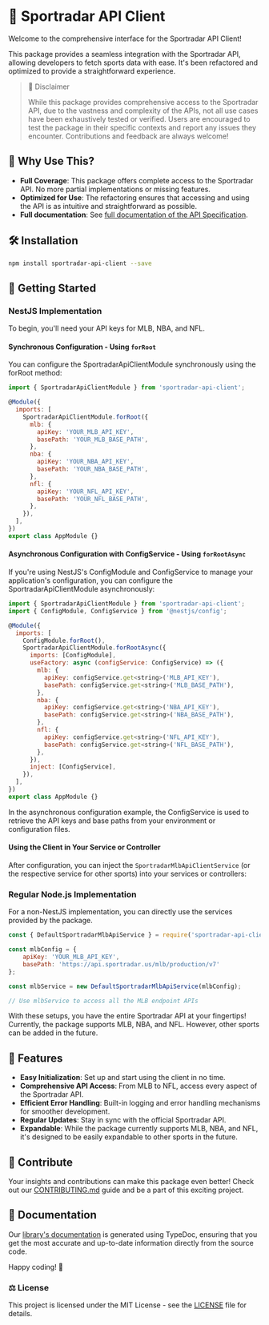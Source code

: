 # 🎉 Sportradar API Client

Welcome to the comprehensive interface for the Sportradar API Client!

This package provides a seamless integration with the Sportradar API, allowing developers to fetch sports data with ease. It's been refactored and optimized to provide a straightforward experience.

> 🚨 Disclaimer
>
> While this package provides comprehensive access to the Sportradar API, due to the vastness and complexity of the APIs, not all use cases have been exhaustively tested or verified. Users are encouraged to test the package in their specific contexts and report any issues they encounter. Contributions and feedback are always welcome!

## 🌟 Why Use This?

- **Full Coverage**: This package offers complete access to the Sportradar API. No more partial implementations or missing features.
- **Optimized for Use**: The refactoring ensures that accessing and using the API is as intuitive and straightforward as possible.
- **Full documentation**: See [full documentation of the API Specification](https://gfay63.github.io/sportradar-api-client/).

## 🛠 Installation

```sh
npm install sportradar-api-client --save
```

## 🚀 Getting Started

### NestJS Implementation

To begin, you'll need your API keys for MLB, NBA, and NFL.

#### Synchronous Configuration - Using `forRoot`

You can configure the SportradarApiClientModule synchronously using the forRoot method:

```javascript
import { SportradarApiClientModule } from 'sportradar-api-client';

@Module({
  imports: [
    SportradarApiClientModule.forRoot({
      mlb: {
        apiKey: 'YOUR_MLB_API_KEY',
        basePath: 'YOUR_MLB_BASE_PATH',
      },
      nba: {
        apiKey: 'YOUR_NBA_API_KEY',
        basePath: 'YOUR_NBA_BASE_PATH',
      },
      nfl: {
        apiKey: 'YOUR_NFL_API_KEY',
        basePath: 'YOUR_NFL_BASE_PATH',
      },
    }),
  ],
})
export class AppModule {}
```

#### Asynchronous Configuration with ConfigService - Using `forRootAsync`

If you're using NestJS's ConfigModule and ConfigService to manage your application's configuration, you can configure the SportradarApiClientModule asynchronously:

```javascript
import { SportradarApiClientModule } from 'sportradar-api-client';
import { ConfigModule, ConfigService } from '@nestjs/config';

@Module({
  imports: [
    ConfigModule.forRoot(),
    SportradarApiClientModule.forRootAsync({
      imports: [ConfigModule],
      useFactory: async (configService: ConfigService) => ({
        mlb: {
          apiKey: configService.get<string>('MLB_API_KEY'),
          basePath: configService.get<string>('MLB_BASE_PATH'),
        },
        nba: {
          apiKey: configService.get<string>('NBA_API_KEY'),
          basePath: configService.get<string>('NBA_BASE_PATH'),
        },
        nfl: {
          apiKey: configService.get<string>('NFL_API_KEY'),
          basePath: configService.get<string>('NFL_BASE_PATH'),
        },
      }),
      inject: [ConfigService],
    }),
  ],
})
export class AppModule {}
```

In the asynchronous configuration example, the ConfigService is used to retrieve the API keys and base paths from your environment or configuration files.

#### Using the Client in Your Service or Controller

After configuration, you can inject the `SportradarMlbApiClientService` (or the respective service for other sports) into your services or controllers:

### Regular Node.js Implementation

For a non-NestJS implementation, you can directly use the services provided by the package.

```javascript
const { DefaultSportradarMlbApiService } = require('sportradar-api-client');

const mlbConfig = {
    apiKey: 'YOUR_MLB_API_KEY',
    basePath: 'https://api.sportradar.us/mlb/production/v7'
};

const mlbService = new DefaultSportradarMlbApiService(mlbConfig);

// Use mlbService to access all the MLB endpoint APIs
```

With these setups, you have the entire Sportradar API at your fingertips! Currently, the package supports MLB, NBA, and NFL. However, other sports can be added in the future.

## 📌 Features

- **Easy Initialization**: Set up and start using the client in no time.
- **Comprehensive API Access**: From MLB to NFL, access every aspect of the Sportradar API.
- **Efficient Error Handling**: Built-in logging and error handling mechanisms for smoother development.
- **Regular Updates**: Stay in sync with the official Sportradar API.
- **Expandable**: While the package currently supports MLB, NBA, and NFL, it's designed to be easily expandable to other sports in the future.

## 🤝 Contribute

Your insights and contributions can make this package even better! Check out our [CONTRIBUTING.md](./CONTRIBUTING.md) guide and be a part of this exciting project.

## 📖 Documentation

Our [library's documentation](https://gfay63.github.io/sportradar-api-client/) is generated using TypeDoc, ensuring that you get the most accurate and up-to-date information directly from the source code.

Happy coding! 🎉

### ⚖️ License

This project is licensed under the MIT License - see the [LICENSE](./LICENSE) file for details.
